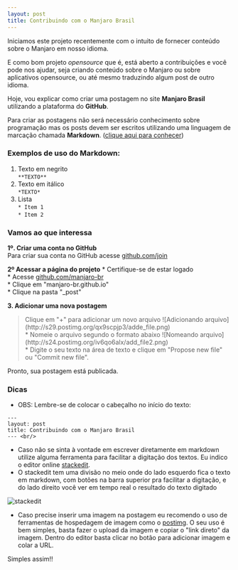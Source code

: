 ```yaml
---
layout: post
title: Contribuindo com o Manjaro Brasil
---
```


Iniciamos este projeto recentemente com o intuito de fornecer conteúdo sobre o Manjaro em nosso idioma.

E como bom projeto *opensource* que é, está aberto a contribuições e você pode nos ajudar, seja criando conteúdo sobre o Manjaro ou sobre aplicativos opensource, ou até mesmo traduzindo algum post de outro idioma.

Hoje, vou explicar como criar uma postagem no site **Manjaro Brasil** utilizando a plataforma do **GitHub**.

Para criar as postagens não será necessário conhecimento sobre programação mas os posts devem ser escritos utilizando uma linguagem de marcação chamada **Markdown**. ([clique aqui para conhecer](http://pt.wikipedia.org/wiki/Markdown))

### Exemplos de uso do Markdown:

1. Texto em negrito  
`**TEXTO**` 
2. Texto em itálico  
`*TEXTO*`
3. Lista  
`* Item 1`  
`* Item 2`


### Vamos ao que interessa

**1º. Criar uma conta no GitHub**  
    Para criar sua conta no GitHub acesse [github.com/join](https://github.com/join)

**2º Acessar a página do projeto**
    * Certifique-se de estar logado  
    * Acesse [github.com/manjaro-br](https://github.com/manjaro-br)  
    * Clique em "manjaro-br.github.io"  
    * Clique na pasta "_post"  

**3. Adicionar uma nova postagem**
<blockquote>
Clique em "+" para adicionar um novo arquivo
![Adicionando arquivo](http://s29.postimg.org/qx9scpjp3/adde_file.png)
<br/>
* Nomeie o arquivo segundo o formato abaixo
![Nomeando arquivo](http://s24.postimg.org/iv6qo6alx/add_file2.png)
<br>
* Digite o seu texto na área de texto e clique em "Propose new file" ou "Commit new file".
</blockquote>

Pronto, sua postagem está publicada.

### Dicas

*  OBS: Lembre-se de colocar o cabeçalho no início do texto:
```
---
layout: post
title: Contribuindo com o Manjaro Brasil
--- <br/>
```

* Caso não se sinta à vontade em escrever diretamente em markdown utilize alguma ferramenta para facilitar a digitação dos textos. Eu indico o editor online [stackedit](https://stackedit.io/). 
* O stackedit tem uma divisão no meio onde do lado esquerdo fica o texto em markdown, com botões na barra superior pra facilitar a digitação, e do lado direito você ver em tempo real o resultado do texto digitado

![stackedit](http://s15.postimg.org/5o47i24bf/stackedit.png)

* Caso precise inserir uma imagem na postagem eu recomendo o uso de ferramentas de hospedagem de imagem como o [postimg](http://postimg.org/). O seu uso é bem simples, basta fazer o upload da imagem e copiar o "link direto" da imagem. Dentro do editor basta clicar no botão para adicionar imagem e colar a URL.

Simples assim!!
